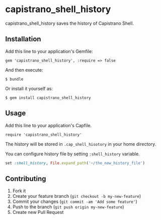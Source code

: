 # capistrano_shell_history

capistrano_shell_history saves the history of Capistrano Shell.

## Installation

Add this line to your application's Gemfile:

    gem 'capistrano_shell_history', :require => false

And then execute:

    $ bundle

Or install it yourself as:

    $ gem install capistrano_shell_history

## Usage

Add this line to your application's Capfile.

    require 'capistrano_shell_history'

The history will be stored in `.cap_shell_hisotory` in your home directory.

You can configure history file by setting `:shell_history` variable.

```ruby
set :shell_history, File.expand_path('~/the_new_history_file')
```

## Contributing

1. Fork it
2. Create your feature branch (`git checkout -b my-new-feature`)
3. Commit your changes (`git commit -am 'Add some feature'`)
4. Push to the branch (`git push origin my-new-feature`)
5. Create new Pull Request

